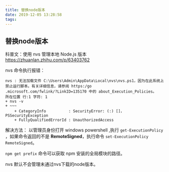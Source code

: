 ```yaml
---
title: 替换node版本
date: 2019-12-05 13:28:58
tags:
---
```


## 替换node版本
科普文：使用 nvs 管理本地 Node.js 版本 <https://zhuanlan.zhihu.com/p/63403762>

nvs 命令执行报错：

```
nvs : 无法加载文件 C:\Users\Admin\AppData\Local\nvs\nvs.ps1，因为在此系统上禁止运行脚本。有关详细信息，请参阅 https:/go
.microsoft.com/fwlink/?LinkID=135170 中的 about_Execution_Policies。
所在位置 行:1 字符: 1
+ nvs -v
+ ~~~
    + CategoryInfo          : SecurityError: (:) []，PSSecurityException
    + FullyQualifiedErrorId : UnauthorizedAccess
```

解决方法： 以管理员身份打开 windows powershell ,执行 `get-ExecutionPolicy` ，如果命令返回的不是 **RemoteSigned**，执行命令 `set-ExecutionPolicy RemoteSigned`。

`npm get prefix` 命令可以获取 npm 安装的全局模块的路径。

nvs 默认不会管理未通过nvs下载的node版本。